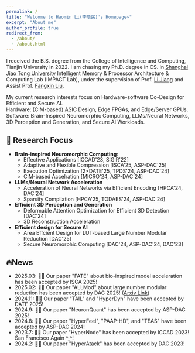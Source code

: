 ```yaml
---
permalink: /
title: "Welcome to Haomin Li(李皓民)'s Homepage~"
excerpt: "About me"
author_profile: true
redirect_from: 
  - /about/
  - /about.html
---
```


<style>
    page {
      padding-right: 0;
    }
    li {
        line-height: 1.1;
    }
    ul {
        line-height: 1.1;
    }
</style>

I received the B.S. degree from the College of Intelligence and Computing, Tianjin University in 2022. I am chasing my Ph.D. degree in CS. in [Shanghai Jiao Tong University](https://www.sjtu.edu.cn/) Intelligent Memory & Processor Architecture & Computing Lab (IMPACT Lab), under the supervision of Prof. [Li Jiang](https://cs.sjtu.edu.cn/~jiangli//) and Assist Prof. [Fangxin Liu](https://mxhx7199.github.io/).

My current research interests focus on Hardware-software Co-Design for Efficient and Secure AI.<br>
Hardware: (CIM-based) ASIC Design, Edge FPGAs, and Edge/Server GPUs.<br>
Software: Brain-Inspired Neuromorphic Computing, LLMs/Neural Networks, 3D Perception and Generation, and Secure AI Workloads.

📝 Research Focus
-----------

- **Brain-inspired Neuromorphic Computing**:
  - Effective Applications [ICCAD'23, SIGIR'22]
  - Adaptive and Flexible Compression [ISCA'25, ASP-DAC'25]
  - Execution Optimization [2×DATE'25, TPDS'24, ASP-DAC'24]
  - CiM-based Accelration [MICRO'24, ASP-DAC'24]
- **LLMs/Neural Network Acceleration**
  - Acceleration of Neural Networks via Efficient Encoding [HPCA'24, DAC'24]
  - Sparsity Compilation [HPCA'25, TODAES'24, ASP-DAC'24]
- **Efficient 3D Perception and Generation**
  - Deformable Attention Optimization for Efficient 3D Detection [DAC'24]
  - 3D Reconstruction Acceleration
- **Efficient design for Secure AI**
  - Area Effcient Design for LUT-based Large Number Modular Reduction [DAC'25]
  - Secure Neuromorphic Computing [DAC'24, ASP-DAC'24, DAC'23]

🔥News
-----------

- 2025.03:  🎉🎉 Our paper "FATE" about bio-inspired model acceleration has been accepted by ISCA 2025!
- 2025.02:  🎉🎉 Our paper "ALLMod" about large number modular reduction has been accepted by DAC 2025! ([Arxiv Link](https://arxiv.org/abs/2503.15916))
- 2024.11:  🎉🎉 Our paper "TAIL" and "HyperDyn" have been accepted by DATE 2025!
- 2024.9:  🎉🎉 Our paper "NeuronQuant" has been accepted by ASP-DAC 2025!
- 2024.8:  🎉🎉 Our paper "HyperFeel", "PAAP-HD", and "TEAS" have been accepted by ASP-DAC 2024!
- 2023.7:  🎉🎉 Our paper "HyperNode" has been accepted by ICCAD 2023! San Francisco Again ^_^!
- 2024.2:  🎉🎉 Our paper "HyperAtack" has been accepted by DAC 2023!


<script type='text/javascript' id='clustrmaps' src='//cdn.clustrmaps.com/map_v2.js?cl=ffffff&w=300&t=tt&d=vmm-JBv9HN9AnFkVOJAR_Yt8LfDTwecx2cZYZP-MXDs&cmn=f8a400'></script>
<!-- <script type='text/javascript' id='clustrmaps' src='//cdn.clustrmaps.com/map_v2.js?cl=ffffff&w=300&t=tt&d=MzxkVuIyMqaXwpb3hb-CacDwfwMqLcy49w-GqkJsiYs&co=8dc3e9&cmo=3acc3a&cmn=ff5353&ct=ffffff'></script> -->
